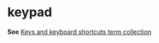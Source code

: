 # keypad

**See** [Keys and keyboard shortcuts term collection](https://worldready.cloudapp.net/Styleguide/Read?id=2700&topicid=27401)
